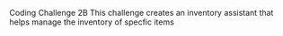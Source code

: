 Coding Challenge 2B
This challenge creates an inventory assistant that helps manage the inventory of specfic items 
